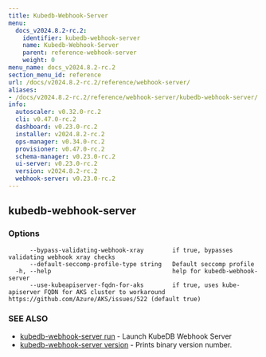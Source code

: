 ```yaml
---
title: Kubedb-Webhook-Server
menu:
  docs_v2024.8.2-rc.2:
    identifier: kubedb-webhook-server
    name: Kubedb-Webhook-Server
    parent: reference-webhook-server
    weight: 0
menu_name: docs_v2024.8.2-rc.2
section_menu_id: reference
url: /docs/v2024.8.2-rc.2/reference/webhook-server/
aliases:
- /docs/v2024.8.2-rc.2/reference/webhook-server/kubedb-webhook-server/
info:
  autoscaler: v0.32.0-rc.2
  cli: v0.47.0-rc.2
  dashboard: v0.23.0-rc.2
  installer: v2024.8.2-rc.2
  ops-manager: v0.34.0-rc.2
  provisioner: v0.47.0-rc.2
  schema-manager: v0.23.0-rc.2
  ui-server: v0.23.0-rc.2
  version: v2024.8.2-rc.2
  webhook-server: v0.23.0-rc.2
---
```


## kubedb-webhook-server



### Options

```
      --bypass-validating-webhook-xray        if true, bypasses validating webhook xray checks
      --default-seccomp-profile-type string   Default seccomp profile
  -h, --help                                  help for kubedb-webhook-server
      --use-kubeapiserver-fqdn-for-aks        if true, uses kube-apiserver FQDN for AKS cluster to workaround https://github.com/Azure/AKS/issues/522 (default true)
```

### SEE ALSO

* [kubedb-webhook-server run](/docs/v2024.8.2-rc.2/reference/webhook-server/kubedb-webhook-server_run)	 - Launch KubeDB Webhook Server
* [kubedb-webhook-server version](/docs/v2024.8.2-rc.2/reference/webhook-server/kubedb-webhook-server_version)	 - Prints binary version number.

